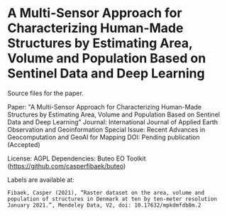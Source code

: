 # A Multi-Sensor Approach for Characterizing Human-Made Structures by Estimating Area, Volume and Population Based on Sentinel Data and Deep Learning

Source files for the paper.

Paper: "A Multi-Sensor Approach for Characterizing Human-Made Structures by Estimating Area, Volume and Population Based on Sentinel Data and Deep Learning"
Journal: International Journal of Applied Earth Observation and Geoinformation
Special Issue: Recent Advances in Geocomputation and GeoAI for Mapping
DOI: Pending publication (Accepted)

License: AGPL
Dependencies: Buteo EO Toolkit (https://github.com/casperfibaek/buteo)

Labels are available at:

    Fibaek, Casper (2021), “Raster dataset on the area, volume and population of structures in Denmark at ten by ten-meter resolution January 2021.”, Mendeley Data, V2, doi: 10.17632/mpkdmfdb8m.2
